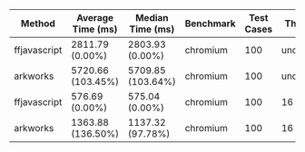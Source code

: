 | Method       | Average Time (ms) | Median Time (ms)  | Benchmark | Test Cases | Threads   | N     |
|--------------|-------------------|-------------------|-----------|------------|-----------|-------|
| ffjavascript | 2811.79 (0.00%)   | 2803.93 (0.00%)   | chromium  | 100        | undefined | 65536 |
| arkworks     | 5720.66 (103.45%) | 5709.85 (103.64%) | chromium  | 100        | undefined | 65536 |
| ffjavascript | 576.69 (0.00%)    | 575.04 (0.00%)    | chromium  | 100        | 16        | 65536 |
| arkworks     | 1363.88 (136.50%) | 1137.32 (97.78%)  | chromium  | 100        | 16        | 65536 |